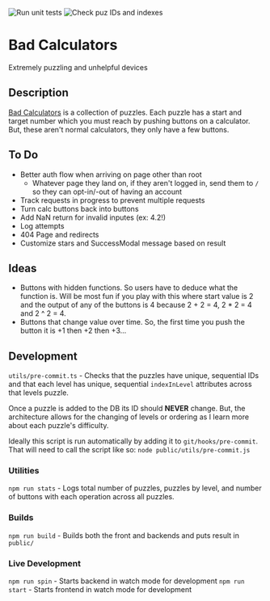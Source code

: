 ![Run unit tests](https://github.com/TylerAuer/bad-calculators/workflows/Run%20jest%20tests/badge.svg)
![Check puz IDs and indexes](https://github.com/TylerAuer/bad-calculators/workflows/Check%20puzzle%20IDs%20and%20Level%20Indexes/badge.svg)



# Bad Calculators

Extremely puzzling and unhelpful devices

## Description

[Bad Calculators](https://www.badcalculators.com/#/) is a collection of puzzles. Each puzzle has a start and target number which you must reach by pushing buttons on a calculator. But, these aren't normal calculators, they only have a few buttons.

## To Do

- Better auth flow when arriving on page other than root
  - Whatever page they land on, if they aren't logged in, send them to `/` so they can opt-in/-out of having an account
- Track requests in progress to prevent multiple requests
- Turn calc buttons back into buttons
- Add NaN return for invalid inputes (ex: 4.2!)
- Log attempts
- 404 Page and redirects
- Customize stars and SuccessModal message based on result

## Ideas

- Buttons with hidden functions. So users have to deduce what the function is. Will be most fun if you play with this where start value is 2 and the output of any of the buttons is 4 because 2 + 2 = 4, 2 * 2 = 4 and 2 ^ 2 = 4.
- Buttons that change value over time. So, the first time you push the button it is +1 then +2 then +3...

## Development

`utils/pre-commit.ts` - Checks that the puzzles have unique, sequential IDs and that each level has unique, sequential `indexInLevel` attributes across that levels puzzle.

Once a puzzle is added to the DB its ID should **NEVER** change. But, the architecture allows for the changing of levels or ordering as I learn more about each puzzle's difficulty.

Ideally this script is run automatically by adding it to `git/hooks/pre-commit`. That will need to call the script like so: `node public/utils/pre-commit.js`

### Utilities

`npm run stats` - Logs total number of puzzles, puzzles by level, and number of buttons with each operation across all puzzles.

### Builds

`npm run build` - Builds both the front and backends and puts result in `public/`

### Live Development

`npm run spin` - Starts backend in watch mode for development
`npm run start` - Starts frontend in watch mode for development
